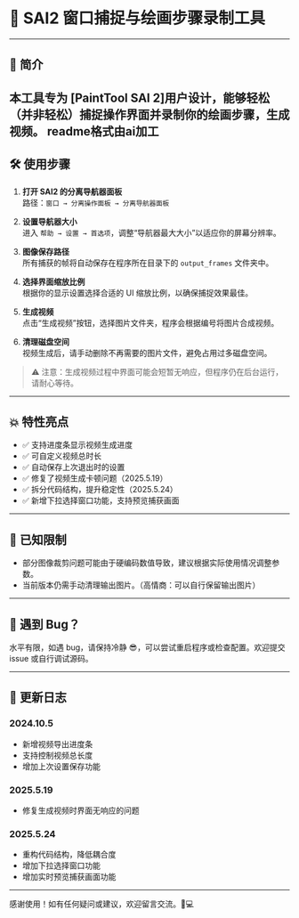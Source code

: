 # 🎨 SAI2 窗口捕捉与绘画步骤录制工具

---

## 📌 简介
本工具专为 [PaintTool SAI 2]用户设计，能够轻松（并非轻松）捕捉操作界面并录制你的绘画步骤，生成视频。
readme格式由ai加工
---

## 🛠️ 使用步骤

1. **打开 SAI2 的分离导航器面板**  
   路径：`窗口 → 分离操作面板 → 分离导航器面板`

2. **设置导航器大小**  
   进入 `帮助 → 设置 → 首选项`，调整“导航器最大大小”以适应你的屏幕分辨率。

3. **图像保存路径**  
   所有捕获的帧将自动保存在程序所在目录下的 `output_frames` 文件夹中。

4. **选择界面缩放比例**  
   根据你的显示设置选择合适的 UI 缩放比例，以确保捕捉效果最佳。

5. **生成视频**  
   点击“生成视频”按钮，选择图片文件夹，程序会根据编号将图片合成视频。

6. **清理磁盘空间**  
   视频生成后，请手动删除不再需要的图片文件，避免占用过多磁盘空间。

> ⚠️ 注意：生成视频过程中界面可能会短暂无响应，但程序仍在后台运行，请耐心等待。

---

## 💥 特性亮点

- ✅ 支持进度条显示视频生成进度  
- ✅ 可自定义视频总时长  
- ✅ 自动保存上次退出时的设置  
- ✅ 修复了视频生成卡顿问题（2025.5.19）  
- ✅ 拆分代码结构，提升稳定性（2025.5.24）  
- ✅ 新增下拉选择窗口功能，支持预览捕获画面  

---

## 🧱 已知限制

- 部分图像裁剪问题可能由于硬编码数值导致，建议根据实际使用情况调整参数。
- 当前版本仍需手动清理输出图片。（高情商：可以自行保留输出图片）

---

## 🐞 遇到 Bug？

水平有限，如遇 bug，请保持冷静 😎，可以尝试重启程序或检查配置。欢迎提交 issue 或自行调试源码。

---

## 📅 更新日志

### 2024.10.5
- 新增视频导出进度条
- 支持控制视频总长度
- 增加上次设置保存功能

### 2025.5.19
- 修复生成视频时界面无响应的问题

### 2025.5.24
- 重构代码结构，降低耦合度
- 增加下拉选择窗口功能
- 增加实时预览捕获画面功能
---

感谢使用！如有任何疑问或建议，欢迎留言交流。🎨💻
